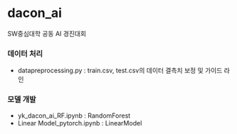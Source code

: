 # dacon_ai
SW중심대학 공동 AI 경진대회

### 데이터 처리
- datapreprocessing.py : train.csv, test.csv의 데이터 결측치 보정 및 가이드 라인

### 모델 개발
- yk_dacon_ai_RF.ipynb : RandomForest
- Linear Model_pytorch.ipynb : LinearModel
